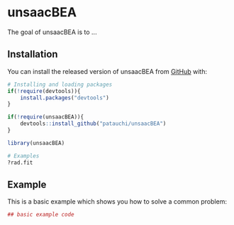 # unsaacBEA

The goal of unsaacBEA is to ...

## Installation

You can install the released version of unsaacBEA from [GitHub](https://github.com) with:

``` r
# Installing and loading packages
if(!require(devtools)){
    install.packages("devtools")
}

if(!require(unsaacBEA)){
    devtools::install_github("patauchi/unsaacBEA")
}

library(unsaacBEA)

# Examples
?rad.fit
```

## Example

This is a basic example which shows you how to solve a common problem:

``` r
## basic example code
```

